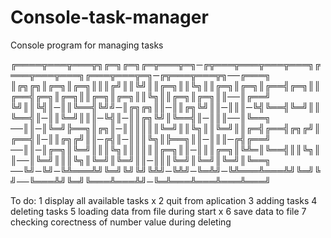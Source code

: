 # Console-task-manager
Console program for managing tasks

╔════╦═══╦═══╦╗╔═╗╔═╗╔═╦═══╦═╗─╔╦═══╦═══╦═══╦═══╗╔═══╦═══╦═══╗╔═══╦═══╦═╗─╔╦═══╦═══╦╗──╔═══╗
║╔╗╔╗║╔═╗║╔═╗║║║╔╝║║╚╝║║╔═╗║║╚╗║║╔═╗║╔═╗║╔══╣╔═╗║║╔══╣╔═╗║╔═╗║║╔═╗║╔═╗║║╚╗║║╔═╗║╔═╗║║──║╔══╝
╚╝║║╚╣║─║║╚══╣╚╝╝─║╔╗╔╗║║─║║╔╗╚╝║║─║║║─╚╣╚══╣╚═╝║║╚══╣║─║║╚═╝║║║─╚╣║─║║╔╗╚╝║╚══╣║─║║║──║╚══╗
──║║─║╚═╝╠══╗║╔╗║─║║║║║║╚═╝║║╚╗║║╚═╝║║╔═╣╔══╣╔╗╔╝║╔══╣║─║║╔╗╔╝║║─╔╣║─║║║╚╗║╠══╗║║─║║║─╔╣╔══╝
──║║─║╔═╗║╚═╝║║║╚╗║║║║║║╔═╗║║─║║║╔═╗║╚╩═║╚══╣║║╚╗║║──║╚═╝║║║╚╗║╚═╝║╚═╝║║─║║║╚═╝║╚═╝║╚═╝║╚══╗
──╚╝─╚╝─╚╩═══╩╝╚═╝╚╝╚╝╚╩╝─╚╩╝─╚═╩╝─╚╩═══╩═══╩╝╚═╝╚╝──╚═══╩╝╚═╝╚═══╩═══╩╝─╚═╩═══╩═══╩═══╩═══╝

To do:
1 display all available tasks x
2 quit from aplication
3 adding tasks
4 deleting tasks
5 loading data from file during start x
6 save data to file
7 checking corectness of number value during deleting
